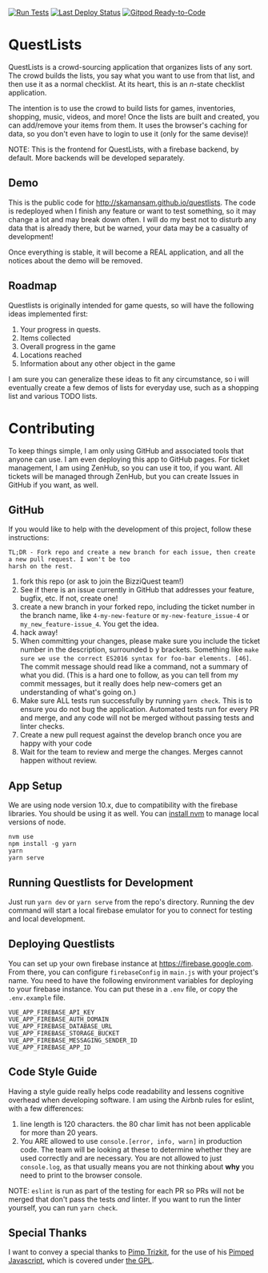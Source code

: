 [![Run Tests](https://github.com/BizziQuest/QuestListsFB/actions/workflows/PRtests.yml/badge.svg)](https://github.com/BizziQuest/QuestListsFB/actions/workflows/PRtests.yml)
[![Last Deploy Status](https://github.com/BizziQuest/QuestListsFB/actions/workflows/deploy.yml/badge.svg)](https://github.com/BizziQuest/QuestListsFB/actions/workflows/deploy.yml)
[![Gitpod Ready-to-Code](https://img.shields.io/badge/Gitpod-Ready--to--Code-blue?logo=gitpod)](https://gitpod.io/#https://github.com/BizziQuest/QuestListsFB) 

# QuestLists

QuestLists is a crowd-sourcing application that organizes lists of any sort. The crowd builds the lists, you say what
you want to use from that list, and then use it as a normal checklist. At its heart, this is an _n_-state checklist
application.

The intention is to use the crowd to build lists for games, inventories, shopping, music, videos, and more! Once the
lists are built and created, you can add/remove your items from them. It uses the browser's caching for data, so you
don't even have to login to use it (only for the same devise)!

NOTE: This is the frontend for QuestLists, with a firebase backend, by default. More backends will be developed
separately.

## Demo

This is the public code for http://skamansam.github.io/questlists. The code is redeployed when I finish any feature or
want to test something, so it may change a lot and may break down  often. I will do my best not to disturb any data
that is already there, but be warned, your data may be a casualty of development!

Once everything is stable, it will become a REAL application, and all the notices about the demo will be removed.

## Roadmap

Questlists is originally intended for game quests, so will have the following ideas implemented first:

  1. Your progress in quests.
  2. Items collected
  3. Overall progress in the game
  4. Locations reached
  5. Information about any other object in the game

I am sure you can generalize these ideas to fit any circumstance, so i will eventually create a few demos of lists for
everyday use, such as a shopping list and various TODO lists.


# Contributing

To keep things simple, I am only using GitHub and associated tools that anyone can use. I am even deploying this app to
GitHub pages. For ticket management, I am using ZenHub, so you can use it too, if you want. All tickets will be managed
through ZenHub, but you can create Issues in GitHub if you want, as well.

## GitHub

If you would like to help with the development of this project, follow these instructions:
```text
TL;DR - Fork repo and create a new branch for each issue, then create a new pull request. I won't be too 
harsh on the rest.
```

  1. fork this repo (or ask to join the BizziQuest team!)
  2. See if there is an issue currently in GitHub that addresses your feature, bugfix, etc. If not, create one!
  3. create a new branch in your forked repo, including the ticket number in the branch name, like `4-my-new-feature`
     or `my-new-feature_issue-4` or `my_new_feature-issue_4`. You get the idea.
  4. hack away!
  5. When committing your changes, please make sure you include the ticket number in the description, surrounded b y
     brackets. Something like `make sure we use the correct ES2016 syntax for foo-bar elements. [46]`. The commit
     message should read like a command, not a summary of what you did. (This is a hard one to follow, as you can tell
     from my commit messages, but it really does help new-comers get an understanding of what's going on.)
  6. Make sure ALL tests run successfully by running `yarn check`. This is to ensure you do not bug the application.
     Automated tests run for every PR and merge, and any code will not be merged without passing tests and linter
     checks.
  7. Create a new pull request against the develop branch once you are happy with your code
  8. Wait for the team to review and merge the changes. Merges cannot happen without review.

## App Setup
We are using node version 10.x, due to compatibility with the firebase libraries. You should be using it as well. 
You can [install nvm](https://github.com/nvm-sh/nvm) to manage local versions of node.

```
nvm use
npm install -g yarn
yarn
yarn serve
```

## Running Questlists for Development

Just run `yarn dev` or `yarn serve` from the repo's directory. Running the dev command will start a local firebase
emulator for you to connect for testing and local development. 

## Deploying Questlists

You can set up your own firebase instance at https://firebase.google.com. From there, you can configure
`firebaseConfig` in `main.js` with your project's name. You need to have the following environment variables for
deploying to your firebase instance. You can put these in a `.env` file, or copy the `.env.example` file.

```
VUE_APP_FIREBASE_API_KEY
VUE_APP_FIREBASE_AUTH_DOMAIN
VUE_APP_FIREBASE_DATABASE_URL
VUE_APP_FIREBASE_STORAGE_BUCKET
VUE_APP_FIREBASE_MESSAGING_SENDER_ID
VUE_APP_FIREBASE_APP_ID
```


## Code Style Guide
Having a style guide really helps code readability and lessens cognitive overhead when developing software. I am using 
the Airbnb rules for eslint, with a few differences:

1. line length is 120 characters. the 80 char limit has not been applicable for more than 20 years.
1. You ARE allowed to use `console.[error, info, warn]` in production code. The team will be looking at these to
    determine whether they are used correctly and are necessary. You are not allowed to just `console.log`, as that
    usually means you are not thinking about **why** you need to print to the browser console.

NOTE: `eslint` is run as part of the testing for each PR so PRs will not be merged that don't pass the tests _and_
       linter. If you want to run the linter yourself, you can run `yarn check`.

## Special Thanks
I want to convey a special thanks to [Pimp Trizkit](https://github.com/PimpTrizkit), for the use of his [Pimped
Javascript](https://github.com/PimpTrizkit/PJs), which is covered under [the
GPL](https://github.com/PimpTrizkit/PJs/blob/master/LICENSE). 
